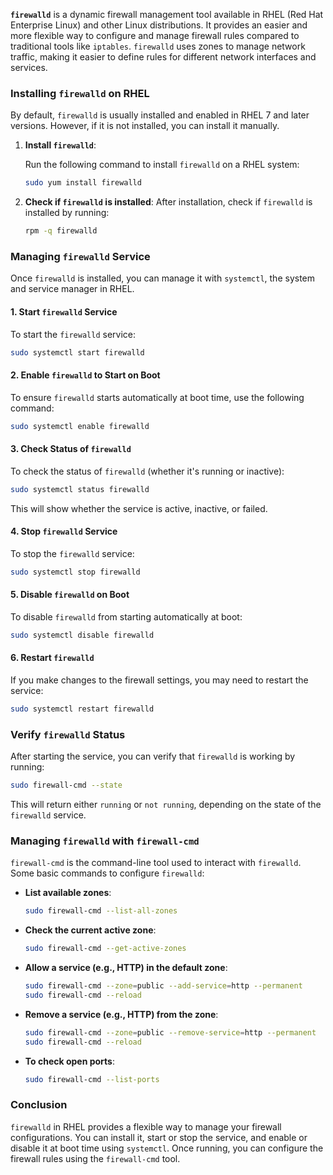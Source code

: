 **`firewalld`** is a dynamic firewall management tool available in RHEL (Red Hat Enterprise Linux) and other Linux distributions. It provides an easier and more flexible way to configure and manage firewall rules compared to traditional tools like `iptables`. `firewalld` uses zones to manage network traffic, making it easier to define rules for different network interfaces and services.

### Installing `firewalld` on RHEL

By default, `firewalld` is usually installed and enabled in RHEL 7 and later versions. However, if it is not installed, you can install it manually.

1. **Install `firewalld`**:

   Run the following command to install `firewalld` on a RHEL system:
   ```bash
   sudo yum install firewalld
   ```

2. **Check if `firewalld` is installed**:
   After installation, check if `firewalld` is installed by running:
   ```bash
   rpm -q firewalld
   ```

### Managing `firewalld` Service

Once `firewalld` is installed, you can manage it with `systemctl`, the system and service manager in RHEL.

#### 1. **Start `firewalld` Service**
   To start the `firewalld` service:
   ```bash
   sudo systemctl start firewalld
   ```

#### 2. **Enable `firewalld` to Start on Boot**
   To ensure `firewalld` starts automatically at boot time, use the following command:
   ```bash
   sudo systemctl enable firewalld
   ```

#### 3. **Check Status of `firewalld`**
   To check the status of `firewalld` (whether it's running or inactive):
   ```bash
   sudo systemctl status firewalld
   ```

   This will show whether the service is active, inactive, or failed.

#### 4. **Stop `firewalld` Service**
   To stop the `firewalld` service:
   ```bash
   sudo systemctl stop firewalld
   ```

#### 5. **Disable `firewalld` on Boot**
   To disable `firewalld` from starting automatically at boot:
   ```bash
   sudo systemctl disable firewalld
   ```

#### 6. **Restart `firewalld`**
   If you make changes to the firewall settings, you may need to restart the service:
   ```bash
   sudo systemctl restart firewalld
   ```

### Verify `firewalld` Status

After starting the service, you can verify that `firewalld` is working by running:
```bash
sudo firewall-cmd --state
```
This will return either `running` or `not running`, depending on the state of the `firewalld` service.

### Managing `firewalld` with `firewall-cmd`

`firewall-cmd` is the command-line tool used to interact with `firewalld`. Some basic commands to configure `firewalld`:

- **List available zones**:
  ```bash
  sudo firewall-cmd --list-all-zones
  ```

- **Check the current active zone**:
  ```bash
  sudo firewall-cmd --get-active-zones
  ```

- **Allow a service (e.g., HTTP) in the default zone**:
  ```bash
  sudo firewall-cmd --zone=public --add-service=http --permanent
  sudo firewall-cmd --reload
  ```

- **Remove a service (e.g., HTTP) from the zone**:
  ```bash
  sudo firewall-cmd --zone=public --remove-service=http --permanent
  sudo firewall-cmd --reload
  ```

- **To check open ports**:
  ```bash
  sudo firewall-cmd --list-ports
  ```

### Conclusion

`firewalld` in RHEL provides a flexible way to manage your firewall configurations. You can install it, start or stop the service, and enable or disable it at boot time using `systemctl`. Once running, you can configure the firewall rules using the `firewall-cmd` tool.

